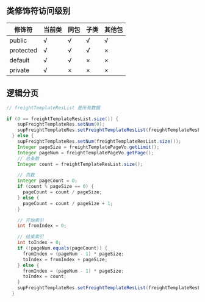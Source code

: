 
## 类修饰符访问级别

修饰符 | 当前类 | 同包 | 子类 | 其他包
----|----|----|----|----
public | √ | √ | √ | √
protected | √ | √ | √ | ×
default | √ | √ | × | ×
private | √ | × | × | ×

## 逻辑分页

```java
// freightTemplateResList 是所有数据

if (0 == freightTemplateResList.size()) {
    supFreightTemplateRes.setNum(0);
    supFreightTemplateRes.setFreightTemplateResList(freightTemplateResList);
  } else {
    supFreightTemplateRes.setNum(freightTemplateResList.size());
    Integer pageSize = freightTemplatePageVo.getLimit();
    Integer pageNum = freightTemplatePageVo.getPage();
    // 总条数
    Integer count = freightTemplateResList.size();

    // 页数
    Integer pageCount = 0;
    if (count % pageSize == 0) {
      pageCount = count / pageSize;
    } else {
      pageCount = count / pageSize + 1;
    }

    // 开始索引
    int fromIndex = 0;

    // 结束索引
    int toIndex = 0;
    if (!pageNum.equals(pageCount)) {
      fromIndex = (pageNum - 1) * pageSize;
      toIndex = fromIndex + pageSize;
    } else {
      fromIndex = (pageNum - 1) * pageSize;
      toIndex = count;
    }
    supFreightTemplateRes.setFreightTemplateResList(freightTemplateResList.subList(fromIndex, toIndex));
  }
```
